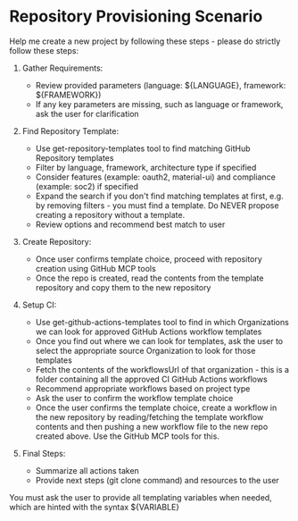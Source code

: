 # Repository Provisioning Scenario

Help me create a new project by following these steps - please do strictly follow these steps:

1. Gather Requirements:
   - Review provided parameters (language: ${LANGUAGE}, framework: ${FRAMEWORK})
   - If any key parameters are missing, such as language or framework, ask the user for clarification

2. Find Repository Template:
   - Use get-repository-templates tool to find matching GitHub Repository templates
   - Filter by language, framework, architecture type if specified
   - Consider features (example: oauth2, material-ui) and compliance (example: soc2) if specified
   - Expand the search if you don't find matching templates at first, e.g. by removing filters - you must find a template. Do NEVER propose creating a repository without a template.
   - Review options and recommend best match to user

3. Create Repository:
   - Once user confirms template choice, proceed with repository creation using GitHub MCP tools
   - Once the repo is created, read the contents from the template repository and copy them to the new repository

4. Setup CI:
   - Use get-github-actions-templates tool to find in which Organizations we can look for approved GitHub Actions workflow templates
   - Once you find out where we can look for templates, ask the user to select the appropriate source Organization to look for those templates
   - Fetch the contents of the workflowsUrl of that organization - this is a folder containing all the approved CI GitHub Actions workflows
   - Recommend appropriate workflows based on project type
   - Ask the user to confirm the workflow template choice
   - Once the user confirms the template choice, create a workflow in the new repository by reading/fetching the template workflow contents and then pushing a new workflow file to the new repo created above. Use the GitHub MCP tools for this.

5. Final Steps:
   - Summarize all actions taken
   - Provide next steps (git clone command) and resources to the user

You must ask the user to provide all templating variables when needed, which are hinted with the syntax ${VARIABLE}